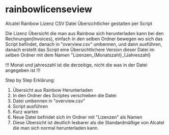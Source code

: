 # rainbowlicenseview
Alcatel Rainbow Lizenz CSV Datei Übersichtlicher gestalten per Script

Die Lizenz Übersicht die man aus Rainbow sich herunterladen kann bei den Rechnungen(Invoices), einfach in den selben Ordner bewegen wo sich das Script befindet, danach in "overview.csv" umbennen, und dann ausführen, danach erstellt das Script eine Übersichtlichere Version dieser Datei im selben Ordner mit dem Namen "Lizenzen_{Monatszahl}_{Jahreszahl} 

!!! Monat und jahreszahl ist die derzeitige, nicht die was in der Datei angegeben ist !!!

Step by Step Erklärung:

1.  Übersicht aus Rainbow Herunterladen
2.  In den Ordner des Scriptes verschieben die Datei
3.  Datei umbennen in "overview.csv"
4.  Script ausführen
5.  Kurz warten
6.  Neue Datei befindet sich im Ordner mit "Lizenzen" als Namen
7.  Diese Übersicht ist deutlich lesbarer als die Standardmäßige von Alcatel die man sich normal herunterladen kann.

